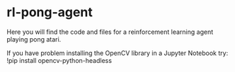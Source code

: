 # rl-pong-agent
Here you will find the code and files for a reinforcement learning agent playing pong atari.

If you have problem installing the  OpenCV library in a Jupyter Notebook try: !pip install opencv-python-headless
